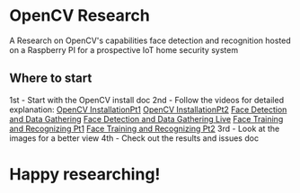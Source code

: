 # OpenCV Research

A Research on OpenCV's capabilities face detection and recognition hosted on a Raspberry PI for a prospective IoT home security system 

## Where to start 
1st - Start with the OpenCV install doc
2nd - Follow the videos for detailed explanation:
[OpenCV InstallationPt1](https://youtu.be/wTLws48u02g) 
[OpenCV InstallationPt2](https://youtu.be/RH9ILZDL900)
[Face Detection and Data Gathering](https://youtu.be/K991xb-ozKA)
[Face Detection and Data Gathering Live](https://youtu.be/-gHYLn7idVA)
[Face Training and Recognizing Pt1](https://youtu.be/nqb9dhIR-Kw)
[Face Training and Recognizing Pt2](https://youtu.be/xkwMPqs5owY)
3rd - Look at the images for a better view
4th - Check out the results and issues doc

# Happy researching!